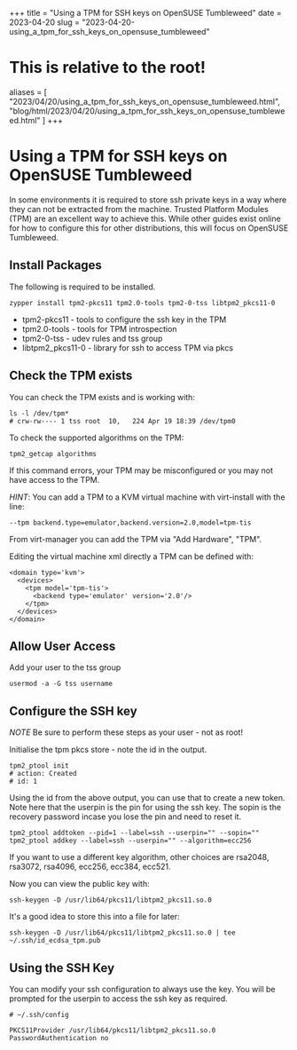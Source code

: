 +++
title = "Using a TPM for SSH keys on OpenSUSE Tumbleweed"
date = 2023-04-20
slug = "2023-04-20-using_a_tpm_for_ssh_keys_on_opensuse_tumbleweed"
# This is relative to the root!
aliases = [ "2023/04/20/using_a_tpm_for_ssh_keys_on_opensuse_tumbleweed.html", "blog/html/2023/04/20/using_a_tpm_for_ssh_keys_on_opensuse_tumbleweed.html" ]
+++
# Using a TPM for SSH keys on OpenSUSE Tumbleweed

In some environments it is required to store ssh private keys in a way
where they can not be extracted from the machine. Trusted Platform
Modules (TPM) are an excellent way to achieve this. While other guides
exist online for how to configure this for other distributions, this
will focus on OpenSUSE Tumbleweed.

## Install Packages

The following is required to be installed.

    zypper install tpm2-pkcs11 tpm2.0-tools tpm2-0-tss libtpm2_pkcs11-0

-   tpm2-pkcs11 - tools to configure the ssh key in the TPM
-   tpm2.0-tools - tools for TPM introspection
-   tpm2-0-tss - udev rules and tss group
-   libtpm2_pkcs11-0 - library for ssh to access TPM via pkcs

## Check the TPM exists

You can check the TPM exists and is working with:

    ls -l /dev/tpm*
    # crw-rw---- 1 tss root  10,   224 Apr 19 18:39 /dev/tpm0

To check the supported algorithms on the TPM:

    tpm2_getcap algorithms

If this command errors, your TPM may be misconfigured or you may not
have access to the TPM.

*HINT*: You can add a TPM to a KVM virtual machine with virt-install
with the line:

    --tpm backend.type=emulator,backend.version=2.0,model=tpm-tis

From virt-manager you can add the TPM via \"Add Hardware\", \"TPM\".

Editing the virtual machine xml directly a TPM can be defined with:

    <domain type='kvm'>
      <devices>
        <tpm model='tpm-tis'>
          <backend type='emulator' version='2.0'/>
        </tpm>
      </devices>
    </domain>

## Allow User Access

Add your user to the tss group

    usermod -a -G tss username

## Configure the SSH key

*NOTE* Be sure to perform these steps as your user - not as root!

Initialise the tpm pkcs store - note the id in the output.

    tpm2_ptool init
    # action: Created
    # id: 1

Using the id from the above output, you can use that to create a new
token. Note here that the userpin is the pin for using the ssh key. The
sopin is the recovery password incase you lose the pin and need to reset
it.

    tpm2_ptool addtoken --pid=1 --label=ssh --userpin="" --sopin=""
    tpm2_ptool addkey --label=ssh --userpin="" --algorithm=ecc256

If you want to use a different key algorithm, other choices are rsa2048,
rsa3072, rsa4096, ecc256, ecc384, ecc521.

Now you can view the public key with:

    ssh-keygen -D /usr/lib64/pkcs11/libtpm2_pkcs11.so.0

It\'s a good idea to store this into a file for later:

    ssh-keygen -D /usr/lib64/pkcs11/libtpm2_pkcs11.so.0 | tee ~/.ssh/id_ecdsa_tpm.pub

## Using the SSH Key

You can modify your ssh configuration to always use the key. You will be
prompted for the userpin to access the ssh key as required.

    # ~/.ssh/config

    PKCS11Provider /usr/lib64/pkcs11/libtpm2_pkcs11.so.0
    PasswordAuthentication no

